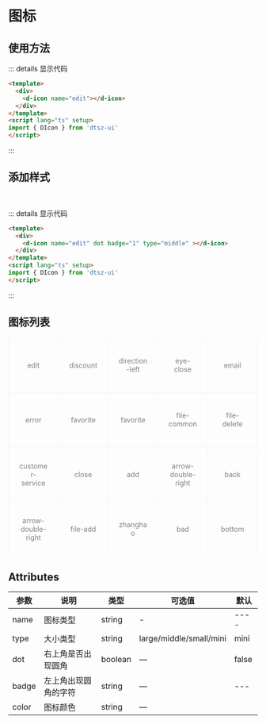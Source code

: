 # 图标

## 使用方法

<div class="example">
    <div>
        <d-icon name="edit"></d-icon>
    </div>
</div>

::: details 显示代码

```html
<template>
  <div>
    <d-icon name="edit"></d-icon>
  </div>
</template>
<script lang="ts" setup>
import { DIcon } from 'dtsz-ui'
</script>
```

:::

## 添加样式

<br/>
<div class="example">
    <div>
        <d-icon name="edit" dot badge="1" type="middle" />
    </div>
</div>

::: details 显示代码

```html
<template>
  <div>
    <d-icon name="edit" dot badge="1" type="middle" ></d-icon>
  </div>
</template>
<script lang="ts" setup>
import { DIcon } from 'dtsz-ui'
</script>
```

:::

## 图标列表

<div class="icon_content">
    <div class="icon_list">
        <d-icon name="edit"></d-icon>
        <div class="icon_name">edit</div>
    </div>
    <div class="icon_list">
        <d-icon name="discount"></d-icon>
        <div class="icon_name">discount</div>
    </div>
        <div class="icon_list">
        <d-icon name="direction-left"></d-icon>
        <div class="icon_name">direction-left</div>
    </div>
        <div class="icon_list">
        <d-icon name="eye-close"></d-icon>
        <div class="icon_name">eye-close</div>
    </div>
        <div class="icon_list">
        <d-icon name="email"></d-icon>
        <div class="icon_name">email</div>
    </div>
        <div class="icon_list">
        <d-icon name="error"></d-icon>
        <div class="icon_name">error</div>
    </div>
        <div class="icon_list">
        <d-icon name="favorite"></d-icon>
        <div class="icon_name">favorite</div>
    </div>
        <div class="icon_list">
        <d-icon name="favorite"></d-icon>
        <div class="icon_name">favorite</div>
    </div>
        <div class="icon_list">
        <d-icon name="file-common"></d-icon>
        <div class="icon_name">file-common</div>
    </div>
    <div class="icon_list">
        <d-icon name="file-delete"></d-icon>
        <div class="icon_name">file-delete</div>
    </div>
     <div class="icon_list">
        <d-icon name="customer-service"></d-icon>
        <div class="icon_name">customer-service</div>
    </div>
     <div class="icon_list">
        <d-icon name="close"></d-icon>
        <div class="icon_name">close</div>
    </div>
    <div class="icon_list">
        <d-icon name="add"></d-icon>
        <div class="icon_name">add</div>
    </div>
    <div class="icon_list">
        <d-icon name="arrow-double-right"></d-icon>
        <div class="icon_name">arrow-double-right</div>
    </div>
    <div class="icon_list">
        <d-icon name="back"></d-icon>
        <div class="icon_name">back</div>
    </div>
    <div class="icon_list">
        <d-icon name="arrow-double-right"></d-icon>
        <div class="icon_name">arrow-double-right</div>
    </div>
    <div class="icon_list">
        <d-icon name="file-add"></d-icon>
        <div class="icon_name">file-add</div>
    </div>
    <div class="icon_list">
        <d-icon name="zhanghao"></d-icon>
        <div class="icon_name">zhanghao</div>
    </div>
    <div class="icon_list">
        <d-icon name="bad"></d-icon>
        <div class="icon_name">bad</div>
    </div>
    <div class="icon_list">
        <d-icon name="bottom"></d-icon>
        <div class="icon_name">bottom</div>
    </div>
</div>

## Attributes

| 参数          | 说明         | 类型    | 可选值                                             | 默认  |
| ------------- | ------------ | ------- | --------------------------------------------------| ----- |
| name          | 图标类型        | string  | -                | ----  | —     |
| type          | 大小类型         | string  | large/middle/small/mini  | mini     |
| dot         | 右上角是否出现圆角 | boolean | —      | false |
| badge     | 左上角出现圆角的字符     | string | —         | --- |
| color     | 图标颜色     | string | —

<style>
.icon_content{
    overflow:hidden;
    border-top:1px solid #f5f5f5;
    border-left:1px solid #f5f5f5;
}
.icon_content .icon_list {
    float:left;
    width:20%;
    height:110px;
    border-right:1px solid #f5f5f5;
    border-bottom:1px solid #f5f5f5;
    padding:20px;
    display:flex;
    align-items:center;
    justify-content: center;
    flex-wrap:wrap;
    box-sizing:border-box;
    cursor: pointer;
}
.icon_name {
    color:gray;
    font-size:14px;
    width:100%;
    text-align:center
}
</style>
